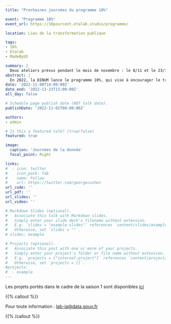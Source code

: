 ```yaml
---
title: "Prochaines journées du programme 10%"

event: "Programme 10%"
event_url: https://10pourcent.etalab.studio/programme/

location: Lieu de la transformation publique

tags:
- 10%
- Etalab
- MadeByUS

summary: |
  Deux ateliers prévus pendant le mois de novembre : le 8/11 et le 23/11. Retrouvez la liste des projets d’intérêts commun.
abstract: |
  En 2022, la DINUM lance le programme 10%, qui vise à encourager le travail entre pairs en permettant aux experts de la donnée de la sphère publique de consacrer 10% de leur temps de travail à des projets d’intérêt partagé à l’échelle interministérielle.
date: '2022-11-08T14:00:00Z'
date_end: '2022-11-23T15:00:00Z'
all_day: false

# Schedule page publish date (NOT talk date).
publishDate: '2022-11-01T00:00:00Z'

authors:
- admin

# Is this a featured talk? (true/false)
featured: true

image:
  caption: 'Journées de la donnée'
  focal_point: Right

links:
#  - icon: twitter
#    icon_pack: fab
#    name: Follow
#    url: https://twitter.com/georgecushen
url_code: ''
url_pdf: ''
url_slides: ''
url_video: ''

# Markdown Slides (optional).
#   Associate this talk with Markdown slides.
#   Simply enter your slide deck's filename without extension.
#   E.g. `slides = "example-slides"` references `content/slides/example-slides.md`.
#   Otherwise, set `slides = ""`.
# slides: example

# Projects (optional).
#   Associate this post with one or more of your projects.
#   Simply enter your project's folder or file name without extension.
#   E.g. `projects = ["internal-project"]` references `content/project/deep-learning/index.md`.
#   Otherwise, set `projects = []`.
#projects:
#  - example
---
```


Les projets portés dans le
cadre de la saison 1 sont
disponibles [ici](https://10pourcent.etalab.studio/projets/)

{{% callout %}}

Pour toute information : <lab-ia@data.gouv.fr>

{{% /callout %}}

